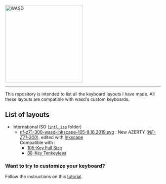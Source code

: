 <img src="http://www.wasdkeyboards.com/media/catalog/product/cache/1/image/9df78eab33525d08d6e5fb8d27136e95/w/a/wasd_logo_-_white_bg.jpg" width="250" alt="WASD"/>

---

This repository is intended to list all the keyboard layouts I have made. All these layouts are compatible with wasd's custom keyboards.

## List of layouts

- International ISO ([`intl_iso`](https://github.com/smarlhens/wasd/tree/master/intl_iso) folder)
  - [nf-z71-300-wasd-inkscape-105-8.16.2019.svg](https://github.com/smarlhens/wasd/blob/master/intl_iso/nf-z71-300-wasd-inkscape-105-8.16.2019.svg) : New AZERTY (*[NF-Z71-300](https://norme-azerty.fr/#explore)*), edited with [Inkscape](https://inkscape.org)  
  Compatible with :
    - [105-Key Full Size](http://www.wasdkeyboards.com/index.php/products/mechanical-keyboard/wasd-v3-105-key-iso-custom-mechanical-keyboard.html)
    - [88-Key Tenkeyless](http://www.wasdkeyboards.com/index.php/products/mechanical-keyboard/wasd-v3-88-key-iso-custom-mechanical-keyboard.html)

### Want to try to customize your keyboard?
Follow the instructions on this [tutorial](https://support.wasdkeyboards.com/hc/en-us/articles/115009403848-Intro-to-Custom-Layouts).
